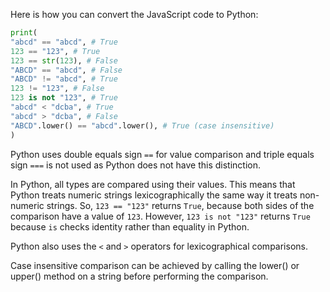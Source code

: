 Here is how you can convert the JavaScript code to Python:

```python
print(
"abcd" == "abcd", # True
123 == "123", # True
123 == str(123), # False
"ABCD" == "abcd", # False
"ABCD" != "abcd", # True
123 != "123", # False
123 is not "123", # True
"abcd" < "dcba", # True
"abcd" > "dcba", # False
"ABCD".lower() == "abcd".lower(), # True (case insensitive)
)
```

Python uses double equals sign `==` for value comparison and triple equals sign `===` is not used as Python does not have this distinction. 

In Python, all types are compared using their values. This means that Python treats numeric strings lexicographically the same way it treats non-numeric strings. So, `123 == "123"` returns `True`, because both sides of the comparison have a value of `123`. However, `123 is not "123"` returns `True` because `is` checks identity rather than equality in Python.

Python also uses the `<` and `>` operators for lexicographical comparisons. 

Case insensitive comparison can be achieved by calling the lower() or upper() method on a string before performing the comparison.

